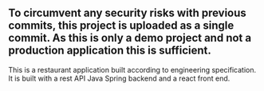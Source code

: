 To circumvent any security risks with previous commits, this project is uploaded as a single commit. As this is only a demo project and not a production application this is sufficient.
---

This is a restaurant application built according to engineering specification. It is built with a rest API Java Spring backend and a react front end.
